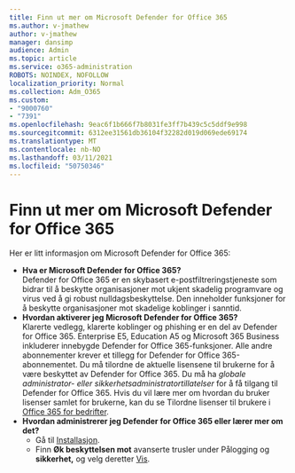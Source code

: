 ```yaml
---
title: Finn ut mer om Microsoft Defender for Office 365
ms.author: v-jmathew
author: v-jmathew
manager: dansimp
audience: Admin
ms.topic: article
ms.service: o365-administration
ROBOTS: NOINDEX, NOFOLLOW
localization_priority: Normal
ms.collection: Adm_O365
ms.custom:
- "9000760"
- "7391"
ms.openlocfilehash: 9eac6f1b666f7b8031fe3ff7b439c5c5ddf9e998
ms.sourcegitcommit: 6312ee31561db36104f32282d019d069ede69174
ms.translationtype: MT
ms.contentlocale: nb-NO
ms.lasthandoff: 03/11/2021
ms.locfileid: "50750346"
---
```

# <a name="learn-about-microsoft-defender-for-office-365"></a>Finn ut mer om Microsoft Defender for Office 365

Her er litt informasjon om Microsoft Defender for Office 365:

- **Hva er Microsoft Defender for Office 365?**  
    Defender for Office 365 er en skybasert e-postfiltreringstjeneste som bidrar til å beskytte organisasjoner mot ukjent skadelig programvare og virus ved å gi robust nulldagsbeskyttelse. Den inneholder funksjoner for å beskytte organisasjoner mot skadelige koblinger i sanntid.
- **Hvordan aktiverer jeg Microsoft Defender for Office 365?**  
    Klarerte vedlegg, klarerte koblinger og phishing er en del av Defender for Office 365. Enterprise E5, Education A5 og Microsoft 365 Business inkluderer innebygde Defender for Office 365-funksjoner. Alle andre abonnementer krever et tillegg for Defender for Office 365-abonnementet. Du må tilordne de aktuelle lisensene til brukerne for å være beskyttet av Defender for Office 365. Du må ha *globale administrator- eller* *sikkerhetsadministratortillatelser* for å få tilgang til Defender for Office 365. Hvis du vil lære mer om hvordan du bruker lisenser samlet for brukerne, kan du se Tilordne lisenser til brukere i [Office 365 for bedrifter](https://go.microsoft.com/fwlink/?linkid=2093435).
- **Hvordan administrerer jeg Defender for Office 365 eller lærer mer om det?**  
  - Gå til [Installasjon](https://go.microsoft.com/fwlink/p/?linkid=2075721).  
  - Finn **Øk beskyttelsen mot** avanserte trusler under Pålogging og **sikkerhet,** og velg deretter [Vis](https://go.microsoft.com/fwlink/?linkid=2109302).
